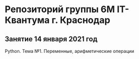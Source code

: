 # Репозиторий группы 6М IT-Квантума г. Краснодар
## Занятие 14 января 2021 год
Python. Тема №1. Переменные, арифметические операции
